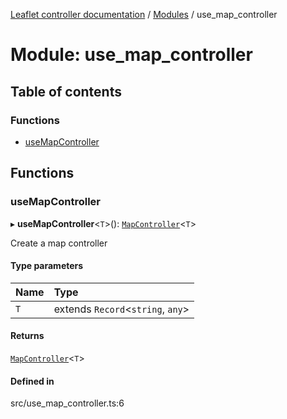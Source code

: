 [Leaflet controller documentation](../README.md) / [Modules](../modules.md) / use\_map\_controller

# Module: use\_map\_controller

## Table of contents

### Functions

- [useMapController](use_map_controller.md#usemapcontroller)

## Functions

### useMapController

▸ **useMapController**<`T`\>(): [`MapController`](../interfaces/interfaces.MapController.md)<`T`\>

Create a map controller

#### Type parameters

| Name | Type |
| :------ | :------ |
| `T` | extends `Record`<`string`, `any`\> |

#### Returns

[`MapController`](../interfaces/interfaces.MapController.md)<`T`\>

#### Defined in

src/use_map_controller.ts:6
